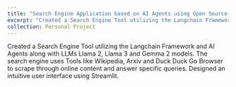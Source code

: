 ```yaml
---
title: "Search Engine Application based on AI Agents using Open Source LLMS"
excerpt: "Created a Search Engine Tool utilizing the Langchain Framework and AI Agents along with LLMs 1<br/><img src='/images/images3.png'>"
collection: Personal Project
---
```


Created a Search Engine Tool utilizing the Langchain Framework and AI Agents along with LLMs Llama 2, Llama 3 and Gemma 2 models. The search engine uses Tools like Wikipedia, Arxiv and Duck Duck Go Browser to scrape through online content and answer specific queries. Designed an intuitive user interface using Streamlit.
